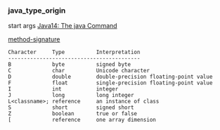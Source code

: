 ### java_type_origin

start args 
[Java14: The java Command](https://docs.oracle.com/en/java/javase/14/docs/specs/man/java.html '')

[method-signature](https://stackoverflow.com/questions/38079081/l-z-and-v-in-java-method-signature '')

```text
Character     Type          Interpretation
------------------------------------------
B             byte          signed byte
C             char          Unicode character
D             double        double-precision floating-point value
F             float         single-precision floating-point value
I             int           integer
J             long          long integer
L<classname>; reference     an instance of class 
S             short         signed short
Z             boolean       true or false
[             reference     one array dimension
```

